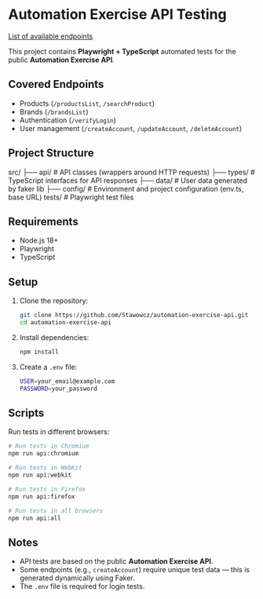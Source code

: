 # Automation Exercise API Testing

[List of available endpoints](https://www.automationexercise.com/api_list)

This project contains **Playwright + TypeScript** automated tests for the public **Automation Exercise API**.

## Covered Endpoints

- Products (`/productsList`, `/searchProduct`)
- Brands (`/brandsList`)
- Authentication (`/verifyLogin`)
- User management (`/createAccount`, `/updateAccount`, `/deleteAccount`)

## Project Structure

src/
├── api/ # API classes (wrappers around HTTP requests)
├── types/ # TypeScript interfaces for API responses
├── data/ # User data generated by faker lib
├── config/ # Environment and project configuration (env.ts, base URL)
tests/ # Playwright test files

## Requirements

- Node.js 18+
- Playwright
- TypeScript

## Setup

1. Clone the repository:

   ```bash
   git clone https://github.com/Stawowcz/automation-exercise-api.git
   cd automation-exercise-api
   ```

2. Install dependencies:

   ```bash
   npm install
   ```

3. Create a `.env` file:
   ```bash
   USER=your_email@example.com
   PASSWORD=your_password
   ```

## Scripts

Run tests in different browsers:

```bash
# Run tests in Chromium
npm run api:chromium

# Run tests in WebKit
npm run api:webkit

# Run tests in Firefox
npm run api:firefox

# Run tests in all browsers
npm run api:all
```

## Notes

- API tests are based on the public **Automation Exercise API**.
- Some endpoints (e.g., `createAccount`) require unique test data — this is generated dynamically using Faker.
- The `.env` file is required for login tests.
